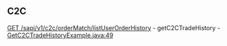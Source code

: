 ## C2C

[GET /sapi/v1/c2c/orderMatch/listUserOrderHistory](https://developers.binance.com/docs/c2c/rest-api/Get-C2C-Trade-History) - getC2CTradeHistory - [GetC2CTradeHistoryExample.java:49](/examples/c2c/src/main/java/com/binance/connector/client/c2c/rest/c2c/GetC2CTradeHistoryExample.java#L49)

